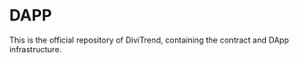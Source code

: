 # DAPP
This is the official repository of DiviTrend, containing the contract and DApp infrastructure.
